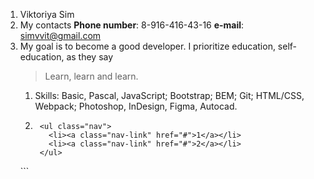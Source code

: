 1. Viktoriya Sim
1. My contacts
   **Phone number**: 8-916-416-43-16
   **e-mail**: simvvit@gmail.com
1. My goal is to become a good developer. I prioritize education, self-education, as they say
   > Learn, learn and learn.
   1. Skills:
   Basic, Pascal, JavaScript;
   Bootstrap;
   BEM;
   Git;
   HTML/CSS, Webpack;
   Photoshop, InDesign, Figma, Autocad.
   1. ```<div class="header">
       <ul class="nav">
         <li><a class="nav-link" href="#">1</a></li>
         <li><a class="nav-link" href="#">2</a></li>
       </ul>
     </div>
   ```